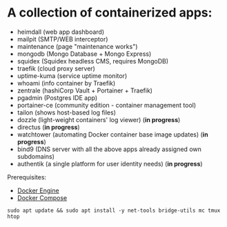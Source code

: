 # A collection of containerized apps:
* heimdall (web app dashboard)
* mailpit (SMTP/WEB interceptor)
* maintenance (page "maintenance works")
* mongodb (Mongo Database + Mongo Express)
* squidex (Squidex headless CMS, requires MongoDB)
* traefik (cloud proxy server)
* uptime-kuma (service uptime monitor)
* whoami (info container by Traefik)
* zentrale (hashiCorp Vault + Portainer + Traefik)
* pgadmin (Postgres IDE app)
* portainer-ce (community edition - container management tool)
* tailon (shows host-based log files)
* dozzle (light-weight containers' log viewer) (**in progress**)
* directus (**in progress**)
* watchtower (automating Docker container base image updates) (**in progress**)
* bind9 (DNS server with all the above apps already assigned own subdomains)
* authentik (a single platform for user identity needs) (**in progress**)

Prerequisites:
- [Docker Engine](https://docs.docker.com/install/linux/docker-ce/ubuntu/)
- [Docker Compose](https://docs.docker.com/compose/install/)
```
sudo apt update && sudo apt install -y net-tools bridge-utils mc tmux htop
```
